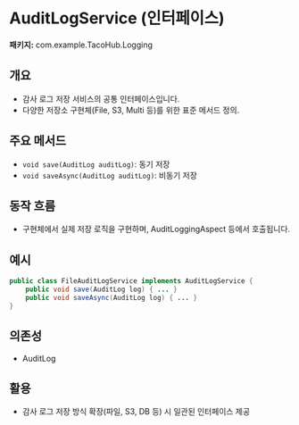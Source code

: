 # AuditLogService (인터페이스)

**패키지:** com.example.TacoHub.Logging

## 개요
- 감사 로그 저장 서비스의 공통 인터페이스입니다.
- 다양한 저장소 구현체(File, S3, Multi 등)를 위한 표준 메서드 정의.

## 주요 메서드
- `void save(AuditLog auditLog)`: 동기 저장
- `void saveAsync(AuditLog auditLog)`: 비동기 저장

## 동작 흐름
- 구현체에서 실제 저장 로직을 구현하며, AuditLoggingAspect 등에서 호출됩니다.

## 예시
```java
public class FileAuditLogService implements AuditLogService {
    public void save(AuditLog log) { ... }
    public void saveAsync(AuditLog log) { ... }
}
```

## 의존성
- AuditLog

## 활용
- 감사 로그 저장 방식 확장(파일, S3, DB 등) 시 일관된 인터페이스 제공
